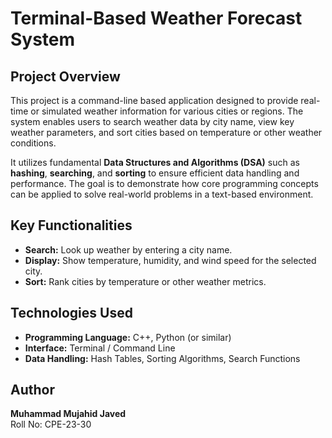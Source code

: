 <h1>Terminal-Based Weather Forecast System</h1>

<h2>Project Overview</h2>
<p>
  This project is a command-line based application designed to provide real-time or simulated weather information for various cities or regions. 
  The system enables users to search weather data by city name, view key weather parameters, and sort cities based on temperature or other weather conditions.
</p>

<p>
  It utilizes fundamental <strong>Data Structures and Algorithms (DSA)</strong> such as <strong>hashing</strong>, <strong>searching</strong>, and <strong>sorting</strong> 
  to ensure efficient data handling and performance. The goal is to demonstrate how core programming concepts can be applied to solve real-world problems 
  in a text-based environment.
</p>

<h2>Key Functionalities</h2>
<ul>
  <li><strong>Search:</strong> Look up weather by entering a city name.</li>
  <li><strong>Display:</strong> Show temperature, humidity, and wind speed for the selected city.</li>
  <li><strong>Sort:</strong> Rank cities by temperature or other weather metrics.</li>
</ul>

<h2>Technologies Used</h2>
<ul>
  <li><strong>Programming Language:</strong> C++, Python (or similar)</li>
  <li><strong>Interface:</strong> Terminal / Command Line</li>
  <li><strong>Data Handling:</strong> Hash Tables, Sorting Algorithms, Search Functions</li>
</ul>

<h2>Author</h2>
<p><strong>Muhammad Mujahid Javed</strong><br>
Roll No: CPE-23-30</p>
